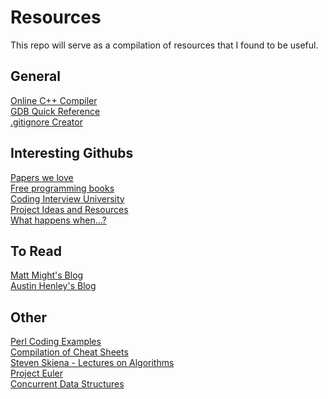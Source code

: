 # Resources
This repo will serve as a compilation of resources that I found to be useful.

## General
[Online C++ Compiler](https://www.onlinegdb.com/online_c++_compiler)<br/>
[GDB Quick Reference](https://users.ece.utexas.edu/~adnan/gdb-refcard.pdf)<br/>
[.gitignore Creator](https://www.toptal.com/developers/gitignore)<br/>

## Interesting Githubs
[Papers we love](https://github.com/papers-we-love/papers-we-love)<br/>
[Free programming books](https://github.com/EbookFoundation/free-programming-books)<br/>
[Coding Interview University](https://github.com/jwasham/coding-interview-university)<br/>
[Project Ideas and Resources](https://github.com/The-Cool-Coders/Project-Ideas-And-Resources)<br/>
[What happens when...?](https://github.com/alex/what-happens-when)<br/>

## To Read
[Matt Might's Blog](https://matt.might.net/articles/)<br/>
[Austin Henley's Blog](https://austinhenley.com/blog.html)<br/>

## Other
[Perl Coding Examples](http://sandbox.mc.edu/~bennet/perl/leccode/index.html)<br/>
[Compilation of Cheat Sheets](http://www.cheat-sheets.org/)<br/>
[Steven Skiena - Lectures on Algorithms](https://www3.cs.stonybrook.edu/~algorith/video-lectures/)<br/>
[Project Euler](https://projecteuler.net/about)<br/>
[Concurrent Data Structures](http://www.cs.tau.ac.il/~afek/ConcurrentDS-MS04.pdf)<br/>
